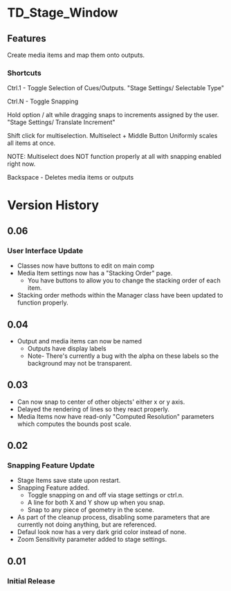 # TD_Stage_Window

## Features

Create media items and map them onto outputs.



### Shortcuts

Ctrl.1 - Toggle Selection of Cues/Outputs. "Stage Settings/ Selectable Type"

Ctrl.N - Toggle Snapping

Hold option / alt while dragging snaps to increments assigned by the user. "Stage Settings/ Translate Increment"

Shift click for multiselection. Multiselect + Middle Button Uniformly scales all items at once.

NOTE: Multiselect does NOT function properly at all with snapping enabled right now.

Backspace - Deletes media items or outputs

# Version History

## 0.06
### User Interface Update
- Classes now have buttons to edit on main comp
- Media Item settings now has a "Stacking Order" page.
  - You have buttons to allow you to change the stacking order of each item.
- Stacking order methods within the Manager class have been updated to function properly.

## 0.04

- Output and media items can now be named
  - Outputs have display labels
  - Note- There's currently a bug with the alpha on these labels so the background may not be transparent.


## 0.03

- Can now snap to center of other objects' either x or y axis.
- Delayed the rendering of lines so they react properly.
- Media Items now have read-only "Computed Resolution" parameters which computes the bounds post scale.

## 0.02
### Snapping Feature Update

- Stage Items save state upon restart.
- Snapping Feature added.
  - Toggle snapping on and off via stage settings or ctrl.n.
  - A line for both X and Y show up when you snap.
  - Snap to any piece of geometry in the scene.
 - As part of the cleanup process, disabling some parameters that are currently not doing anything, but are referenced.
 - Defaul look now has a very dark grid color instead of none.
- Zoom Sensitivity parameter added to stage settings.
## 0.01
### Initial Release

